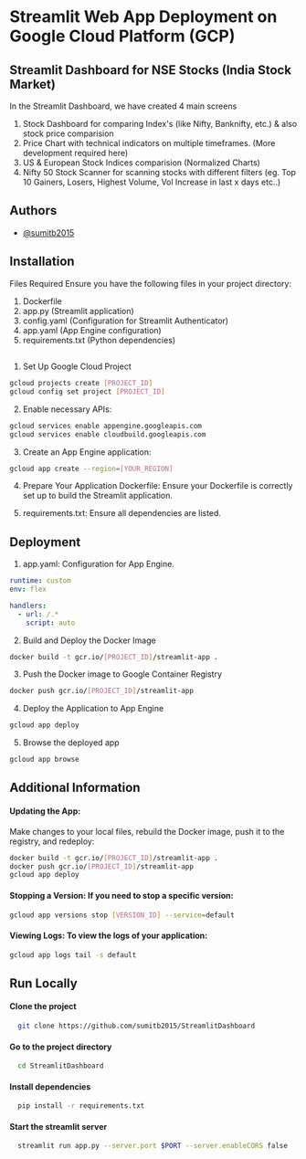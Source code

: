 
# Streamlit Web App Deployment on Google Cloud Platform (GCP)

## Streamlit Dashboard for NSE Stocks (India Stock Market)

In the Streamlit Dashboard, we have created 4 main screens
1) Stock Dashboard for comparing Index's (like Nifty, Banknifty, etc.) & also stock price comparision
2) Price Chart with technical indicators on multiple timeframes. (More development required here)
3) US & European Stock Indices comparision (Normalized Charts)
4) Nifty 50 Stock Scanner for scanning stocks with different filters (eg. Top 10 Gainers, Losers, Highest Volume, Vol Increase in last x days etc..)


## Authors

- [@sumitb2015](https://github.com/sumitb2015)


## Installation

Files Required
Ensure you have the following files in your project directory:

1. Dockerfile
2. app.py (Streamlit application)
3. config.yaml (Configuration for Streamlit Authenticator)
4. app.yaml (App Engine configuration)
5. requirements.txt (Python dependencies)

## 

1. Set Up Google Cloud Project

```bash
gcloud projects create [PROJECT_ID]
gcloud config set project [PROJECT_ID]
```

2. Enable necessary APIs:
```bash
gcloud services enable appengine.googleapis.com
gcloud services enable cloudbuild.googleapis.com
```

3. Create an App Engine application:
```bash
gcloud app create --region=[YOUR_REGION]
```

4. Prepare Your Application
Dockerfile: Ensure your Dockerfile is correctly set up to build the Streamlit application.

5. requirements.txt: Ensure all dependencies are listed.

    
## Deployment

1. app.yaml: Configuration for App Engine.
```yaml
runtime: custom
env: flex

handlers:
  - url: /.*
    script: auto
```

2. Build and Deploy the Docker Image
```bash
docker build -t gcr.io/[PROJECT_ID]/streamlit-app .
```

3. Push the Docker image to Google Container Registry
```bash
docker push gcr.io/[PROJECT_ID]/streamlit-app
```

4. Deploy the Application to App Engine
```bash
gcloud app deploy
```
5. Browse the deployed app
```bash
gcloud app browse
```

## Additional Information
#### Updating the App: 
Make changes to your local files, rebuild the Docker image, push it to the registry, and redeploy:
```bash
docker build -t gcr.io/[PROJECT_ID]/streamlit-app .
docker push gcr.io/[PROJECT_ID]/streamlit-app
gcloud app deploy
```
#### Stopping a Version: If you need to stop a specific version:
```bash
gcloud app versions stop [VERSION_ID] --service=default
```
#### Viewing Logs: To view the logs of your application:
```bash
gcloud app logs tail -s default
```
## Run Locally

#### Clone the project

```bash
  git clone https://github.com/sumitb2015/StreamlitDashboard
```

#### Go to the project directory

```bash
  cd StreamlitDashboard
```

#### Install dependencies

```bash
  pip install -r requirements.txt
```

#### Start the streamlit server

```bash
  streamlit run app.py --server.port $PORT --server.enableCORS false
```

